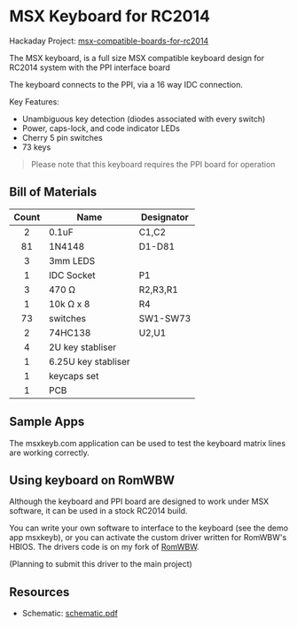 # MSX Keyboard for RC2014

Hackaday Project: [msx-compatible-boards-for-rc2014](https://hackaday.io/project/175574-msx-compatible-boards-for-rc2014)

The MSX keyboard, is a full size MSX compatible keyboard design for RC2014 system with the PPI interface board

The keyboard connects to the PPI, via a 16 way IDC connection.

Key Features:

* Unambiguous key detection (diodes associated with every switch)
* Power, caps-lock, and code indicator LEDs
* Cherry 5 pin switches
* 73 keys

> Please note that this keyboard requires the PPI board for operation


## Bill of Materials

|Count   | Name                 |  Designator |
|:------:|-------------------------|-------------|
| 2	     | 0.1uF               | C1,C2 |
| 81     | 1N4148	             | D1-D81 |
| 3      | 3mm LEDS            |
| 1      | IDC Socket          | P1 |
| 3      | 470 Ω               | R2,R3,R1 |
| 1      | 10k Ω x 8           | R4 |
| 73     | switches            | SW1-SW73 |
| 2      | 74HC138             | U2,U1 |
| 4	     | 2U key stabliser    |
| 1      | 6.25U key stabliser |
| 1	     | keycaps set         |
| 1	     | PCB                 |

## Sample Apps

The msxkeyb.com application can be used to test the keyboard matrix lines are working correctly.

## Using keyboard on RomWBW

Although the keyboard and PPI board are designed to work under MSX software, it can be used in a stock RC2014 build.

You can write your own software to interface to the keyboard (see the demo app msxkeyb), or you can activate the
custom driver written for RomWBW's HBIOS.  The drivers code is on my fork of [RomWBW](https://github.com/vipoo/RomWBW/tree/dean/dev-v9958).

(Planning to submit this driver to the main project)

## Resources

* Schematic: [schematic.pdf](./schematic.pdf "Schematic")
